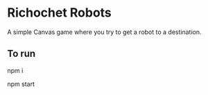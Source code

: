 # Richochet Robots

A simple Canvas game where you try to get a robot to a destination.

## To run

npm i

npm start